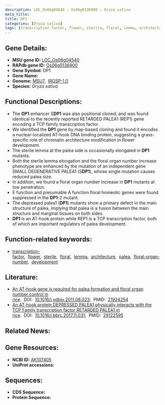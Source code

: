 ```yaml
---
description: LOC_Os06g04540 ; Os06g0136900 ; Oryza sativa
meta_title:
title: DP1
categories: [Oryza sativa]
tags: [transcription factor, flower, sterile, floral, lemma, architecture, palea, floral organ number, development]
---
```


## Gene Details:
- **MSU gene ID:** [LOC_Os06g04540](http://rice.uga.edu/cgi-bin/ORF_infopage.cgi?orf=LOC_Os06g04540)  
- **RAPdb gene ID:** [Os06g0136900](https://rapdb.dna.affrc.go.jp/locus/?name=Os06g0136900)  
- **Gene Symbol:** DP1
- **Gene Name:**
- **Genome:**  [MSU7](http://rice.uga.edu/),&nbsp;&nbsp;[IRGSP-1.0](https://rapdb.dna.affrc.go.jp/download/irgsp1.html)
- **Species:** *Oryza sativa*

## Functional Descriptions:
   - The **DP1** enhancer S**DP1** was also positional cloned, and was found identical to the recently reported RETARDED PALEA1 (REP1) gene encoding a TCP family transcription factor.
   - We identified the **DP1** gene by map-based cloning and found it encodes a nuclear-localized AT-hook DNA binding protein, suggesting a grass-specific role of chromatin architecture modification in flower development.
   - The sterile lemma at the palea side is occasionally elongated in **DP1** mutants.
   - Both the sterile lemma elongation and the floral organ number increase phenotype are enhanced by the mutation of an independent gene SMALL DEGENERATIVE PALEA1 (S**DP1**), whose single mutation causes reduced palea size.
   - In addition, we found a floral organ number increase in **DP1** mutants at low penetration.
   - E function and presumable A function floral homeotic genes were found suppressed in the **DP1**-2 mutant.
   - The depressed palea1 (**DP1**) mutants show a primary defect in the main structure of palea, implying that palea is a fusion between the main structure and marginal tissues on both sides.
   - **DP1** is an AT-hook protein while REP1 is a TCP transcription factor, both of which are important regulators of palea development.

## Function-related keywords:
   - [transcription-factor](/tags/transcription-factor/),&nbsp;&nbsp;[flower](/tags/flower/),&nbsp;&nbsp;[sterile](/tags/sterile/),&nbsp;&nbsp;[floral](/tags/floral/),&nbsp;&nbsp;[lemma](/tags/lemma/),&nbsp;&nbsp;[architecture](/tags/architecture/),&nbsp;&nbsp;[palea](/tags/palea/),&nbsp;&nbsp;[floral-organ-number](/tags/floral-organ-number/),&nbsp;&nbsp;[development](/tags/development/)

## Literature:
   - [An AT-hook gene is required for palea formation and floral organ number control in rice](https://www.doi.org/10.1016/j.ydbio.2011.08.023).&nbsp;&nbsp;DOI:&nbsp;&nbsp;[10.1016/j.ydbio.2011.08.023](https://www.doi.org/10.1016/j.ydbio.2011.08.023);&nbsp;&nbsp;PMID:&nbsp;&nbsp;[21924254](https://pubmed.ncbi.nlm.nih.gov/21924254/)
   - [An AT-hook protein DEPRESSED PALEA1 physically interacts with the TCP Family transcription factor RETARDED PALEA1 in rice](https://www.doi.org/10.1016/j.bbrc.2017.11.031).&nbsp;&nbsp;DOI:&nbsp;&nbsp;[10.1016/j.bbrc.2017.11.031](https://www.doi.org/10.1016/j.bbrc.2017.11.031);&nbsp;&nbsp;PMID:&nbsp;&nbsp;[29122595](https://pubmed.ncbi.nlm.nih.gov/29122595/)

## Related News:

## Gene Resources:
- **NCBI ID:**  [AK107405](http://www.ncbi.nlm.nih.gov/nuccore/AK107405)
- **UniProt accessions:** [](https://www.uniprot.org/uniprotkb//entry)

## Sequences:
- **CDS Sequence:**
- **Protein Sequence:**
